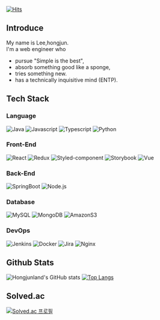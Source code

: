 [![Hits](https://hits.seeyoufarm.com/api/count/incr/badge.svg?url=https%3A%2F%2Fgithub.com%2Fhongjunland&count_bg=%2379C83D&title_bg=%23555555&icon=&icon_color=%23E7E7E7&title=hits&edge_flat=true)](https://hits.seeyoufarm.com)

## Introduce

My name is Lee,hongjun.  
I'm a web engineer who
* pursue "Simple is the best",
* absorb something good like a sponge,
* tries something new.
* has a technically inquisitive mind (ENTP).


## Tech Stack

### Language

![Java](https://img.shields.io/badge/-Java-%23007396?style=flat&logo=java&logoColor=white)
![Javascript](https://img.shields.io/badge/-JavaScript-%23F7DF1E?style=flat&logo=JavaScript&logoColor=black)
![Typescript](https://img.shields.io/badge/-TypeScript-%233178C6?style=flat&logo=Typescript&logoColor=white)
![Python](https://img.shields.io/badge/-Python-%233776AB?style=flat&logo=python&logoColor=white)


### Front-End

![React](https://img.shields.io/badge/-React-%2361DAFB?style=flat&logo=react&logoColor=black)
![Redux](https://img.shields.io/badge/-Redux%20Toolkit-%23764ABC?style=flat&logo=redux&logoColor=black)
![Styled-component](https://img.shields.io/badge/-Styled--component-%23DB7093?style=flat&logo=styled-components&logoColor=white)
![Storybook](https://img.shields.io/badge/-Storybook-%23FF4785?style=flat&logo=Storybook&logoColor=white)
![Vue](https://img.shields.io/badge/-Vue-%234FC08D?style=flat&logo=vue.js&logoColor=black)

### Back-End

![SpringBoot](https://img.shields.io/badge/-SpringBoot-%236DB33F?style=flat&logo=springboot&logoColor=white)
![Node.js](https://img.shields.io/badge/-Node.js-%23339933?style=flat&logo=node.js&logoColor=white)

### Database

![MySQL](https://img.shields.io/badge/-MySQL-%234479A1?style=flat&logo=mysql&logoColor=white)
![MongoDB](https://img.shields.io/badge/-MongoDB-%2347A248?style=flat&logo=mongodb&logoColor=white)
![AmazonS3](https://img.shields.io/badge/-AmazonS3-%569A31?style=flat&logo=amazons3&logoColor=white)

### DevOps

![Jenkins](https://img.shields.io/badge/-Jenkins-%23D24939?style=flat&logo=jenkins&logoColor=white)
![Docker](https://img.shields.io/badge/Docker-2496ED?style=flat&logo=Docker&logoColor=white)
![Jira](https://img.shields.io/badge/-Jira-0052CC?style=flat&logo=Jira&logoColor=white)
![Nginx](https://img.shields.io/badge/-Nginx-%23009639?style=flat&logo=Nginx&logoColor=white)

## Github Stats

![Hongjunland's GitHub stats](https://github-readme-stats.vercel.app/api?username=hongjunland&show_icons=true&theme=vue)
[![Top Langs](https://github-readme-stats.vercel.app/api/top-langs/?username=hongjunland&layout=compact&theme=vue)](https://github.com/hongjunland)

## Solved.ac

[![Solved.ac
프로필](http://mazassumnida.wtf/api/v2/generate_badge?boj=zunza96)](https://solved.ac/zunza96)




